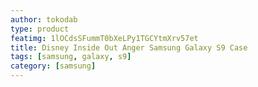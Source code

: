 ```yaml
---
author: tokodab
type: product
featimg: 1lOCdsSFummT0bXeLPy1TGCYtmXrv57et
title: Disney Inside Out Anger Samsung Galaxy S9 Case
tags: [samsung, galaxy, s9]
category: [samsung]
---
```

